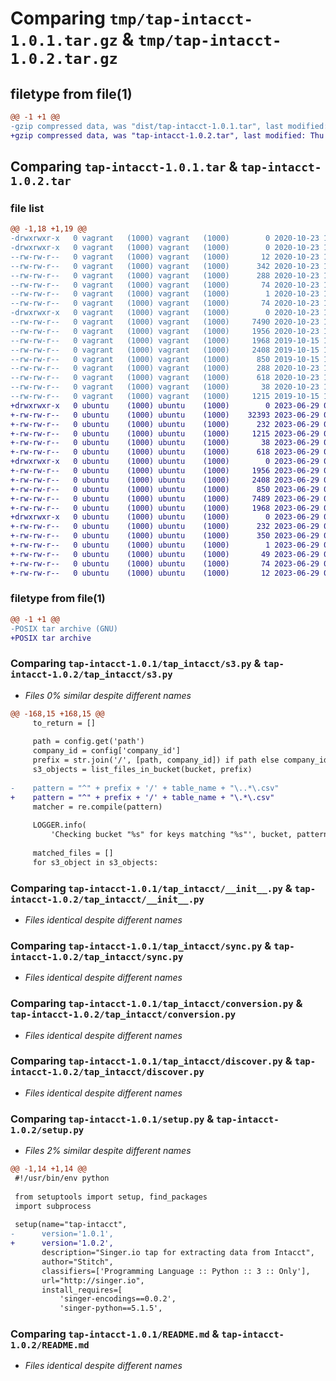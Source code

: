 # Comparing `tmp/tap-intacct-1.0.1.tar.gz` & `tmp/tap-intacct-1.0.2.tar.gz`

## filetype from file(1)

```diff
@@ -1 +1 @@
-gzip compressed data, was "dist/tap-intacct-1.0.1.tar", last modified: Fri Oct 23 15:13:25 2020, max compression
+gzip compressed data, was "tap-intacct-1.0.2.tar", last modified: Thu Jun 29 07:46:07 2023, max compression
```

## Comparing `tap-intacct-1.0.1.tar` & `tap-intacct-1.0.2.tar`

### file list

```diff
@@ -1,18 +1,19 @@
-drwxrwxr-x   0 vagrant   (1000) vagrant   (1000)        0 2020-10-23 15:13:25.000000 tap-intacct-1.0.1/
-drwxrwxr-x   0 vagrant   (1000) vagrant   (1000)        0 2020-10-23 15:13:25.000000 tap-intacct-1.0.1/tap_intacct.egg-info/
--rw-rw-r--   0 vagrant   (1000) vagrant   (1000)       12 2020-10-23 15:13:25.000000 tap-intacct-1.0.1/tap_intacct.egg-info/top_level.txt
--rw-rw-r--   0 vagrant   (1000) vagrant   (1000)      342 2020-10-23 15:13:25.000000 tap-intacct-1.0.1/tap_intacct.egg-info/SOURCES.txt
--rw-rw-r--   0 vagrant   (1000) vagrant   (1000)      288 2020-10-23 15:13:25.000000 tap-intacct-1.0.1/tap_intacct.egg-info/PKG-INFO
--rw-rw-r--   0 vagrant   (1000) vagrant   (1000)       74 2020-10-23 15:13:25.000000 tap-intacct-1.0.1/tap_intacct.egg-info/entry_points.txt
--rw-rw-r--   0 vagrant   (1000) vagrant   (1000)        1 2020-10-23 15:13:25.000000 tap-intacct-1.0.1/tap_intacct.egg-info/dependency_links.txt
--rw-rw-r--   0 vagrant   (1000) vagrant   (1000)       74 2020-10-23 15:13:25.000000 tap-intacct-1.0.1/tap_intacct.egg-info/requires.txt
-drwxrwxr-x   0 vagrant   (1000) vagrant   (1000)        0 2020-10-23 15:13:25.000000 tap-intacct-1.0.1/tap_intacct/
--rw-rw-r--   0 vagrant   (1000) vagrant   (1000)     7490 2020-10-23 15:04:49.000000 tap-intacct-1.0.1/tap_intacct/s3.py
--rw-rw-r--   0 vagrant   (1000) vagrant   (1000)     1956 2020-10-23 15:04:49.000000 tap-intacct-1.0.1/tap_intacct/__init__.py
--rw-rw-r--   0 vagrant   (1000) vagrant   (1000)     1968 2019-10-15 19:22:37.000000 tap-intacct-1.0.1/tap_intacct/sync.py
--rw-rw-r--   0 vagrant   (1000) vagrant   (1000)     2408 2019-10-15 19:22:37.000000 tap-intacct-1.0.1/tap_intacct/conversion.py
--rw-rw-r--   0 vagrant   (1000) vagrant   (1000)      850 2019-10-15 19:22:37.000000 tap-intacct-1.0.1/tap_intacct/discover.py
--rw-rw-r--   0 vagrant   (1000) vagrant   (1000)      288 2020-10-23 15:13:25.000000 tap-intacct-1.0.1/PKG-INFO
--rw-rw-r--   0 vagrant   (1000) vagrant   (1000)      618 2020-10-23 15:13:15.000000 tap-intacct-1.0.1/setup.py
--rw-rw-r--   0 vagrant   (1000) vagrant   (1000)       38 2020-10-23 15:13:25.000000 tap-intacct-1.0.1/setup.cfg
--rw-rw-r--   0 vagrant   (1000) vagrant   (1000)     1215 2019-10-15 19:22:37.000000 tap-intacct-1.0.1/README.md
+drwxrwxr-x   0 ubuntu    (1000) ubuntu    (1000)        0 2023-06-29 07:46:07.224390 tap-intacct-1.0.2/
+-rw-rw-r--   0 ubuntu    (1000) ubuntu    (1000)    32393 2023-06-29 06:29:12.000000 tap-intacct-1.0.2/LICENSE
+-rw-rw-r--   0 ubuntu    (1000) ubuntu    (1000)      232 2023-06-29 07:46:07.224390 tap-intacct-1.0.2/PKG-INFO
+-rw-rw-r--   0 ubuntu    (1000) ubuntu    (1000)     1215 2023-06-29 06:29:12.000000 tap-intacct-1.0.2/README.md
+-rw-rw-r--   0 ubuntu    (1000) ubuntu    (1000)       38 2023-06-29 07:46:07.224390 tap-intacct-1.0.2/setup.cfg
+-rw-rw-r--   0 ubuntu    (1000) ubuntu    (1000)      618 2023-06-29 06:29:12.000000 tap-intacct-1.0.2/setup.py
+drwxrwxr-x   0 ubuntu    (1000) ubuntu    (1000)        0 2023-06-29 07:46:07.224390 tap-intacct-1.0.2/tap_intacct/
+-rw-rw-r--   0 ubuntu    (1000) ubuntu    (1000)     1956 2023-06-29 06:29:12.000000 tap-intacct-1.0.2/tap_intacct/__init__.py
+-rw-rw-r--   0 ubuntu    (1000) ubuntu    (1000)     2408 2023-06-29 06:29:12.000000 tap-intacct-1.0.2/tap_intacct/conversion.py
+-rw-rw-r--   0 ubuntu    (1000) ubuntu    (1000)      850 2023-06-29 06:29:12.000000 tap-intacct-1.0.2/tap_intacct/discover.py
+-rw-rw-r--   0 ubuntu    (1000) ubuntu    (1000)     7489 2023-06-29 06:29:12.000000 tap-intacct-1.0.2/tap_intacct/s3.py
+-rw-rw-r--   0 ubuntu    (1000) ubuntu    (1000)     1968 2023-06-29 06:29:12.000000 tap-intacct-1.0.2/tap_intacct/sync.py
+drwxrwxr-x   0 ubuntu    (1000) ubuntu    (1000)        0 2023-06-29 07:46:07.224390 tap-intacct-1.0.2/tap_intacct.egg-info/
+-rw-rw-r--   0 ubuntu    (1000) ubuntu    (1000)      232 2023-06-29 07:46:07.000000 tap-intacct-1.0.2/tap_intacct.egg-info/PKG-INFO
+-rw-rw-r--   0 ubuntu    (1000) ubuntu    (1000)      350 2023-06-29 07:46:07.000000 tap-intacct-1.0.2/tap_intacct.egg-info/SOURCES.txt
+-rw-rw-r--   0 ubuntu    (1000) ubuntu    (1000)        1 2023-06-29 07:46:07.000000 tap-intacct-1.0.2/tap_intacct.egg-info/dependency_links.txt
+-rw-rw-r--   0 ubuntu    (1000) ubuntu    (1000)       49 2023-06-29 07:46:07.000000 tap-intacct-1.0.2/tap_intacct.egg-info/entry_points.txt
+-rw-rw-r--   0 ubuntu    (1000) ubuntu    (1000)       74 2023-06-29 07:46:07.000000 tap-intacct-1.0.2/tap_intacct.egg-info/requires.txt
+-rw-rw-r--   0 ubuntu    (1000) ubuntu    (1000)       12 2023-06-29 07:46:07.000000 tap-intacct-1.0.2/tap_intacct.egg-info/top_level.txt
```

### filetype from file(1)

```diff
@@ -1 +1 @@
-POSIX tar archive (GNU)
+POSIX tar archive
```

### Comparing `tap-intacct-1.0.1/tap_intacct/s3.py` & `tap-intacct-1.0.2/tap_intacct/s3.py`

 * *Files 0% similar despite different names*

```diff
@@ -168,15 +168,15 @@
     to_return = []
 
     path = config.get('path')
     company_id = config['company_id']
     prefix = str.join('/', [path, company_id]) if path else company_id
     s3_objects = list_files_in_bucket(bucket, prefix)
 
-    pattern = "^" + prefix + '/' + table_name + "\..*\.csv"
+    pattern = "^" + prefix + '/' + table_name + "\.*\.csv"
     matcher = re.compile(pattern)
 
     LOGGER.info(
         'Checking bucket "%s" for keys matching "%s"', bucket, pattern)
 
     matched_files = []
     for s3_object in s3_objects:
```

### Comparing `tap-intacct-1.0.1/tap_intacct/__init__.py` & `tap-intacct-1.0.2/tap_intacct/__init__.py`

 * *Files identical despite different names*

### Comparing `tap-intacct-1.0.1/tap_intacct/sync.py` & `tap-intacct-1.0.2/tap_intacct/sync.py`

 * *Files identical despite different names*

### Comparing `tap-intacct-1.0.1/tap_intacct/conversion.py` & `tap-intacct-1.0.2/tap_intacct/conversion.py`

 * *Files identical despite different names*

### Comparing `tap-intacct-1.0.1/tap_intacct/discover.py` & `tap-intacct-1.0.2/tap_intacct/discover.py`

 * *Files identical despite different names*

### Comparing `tap-intacct-1.0.1/setup.py` & `tap-intacct-1.0.2/setup.py`

 * *Files 2% similar despite different names*

```diff
@@ -1,14 +1,14 @@
 #!/usr/bin/env python
 
 from setuptools import setup, find_packages
 import subprocess
 
 setup(name="tap-intacct",
-      version='1.0.1',
+      version='1.0.2',
       description="Singer.io tap for extracting data from Intacct",
       author="Stitch",
       classifiers=['Programming Language :: Python :: 3 :: Only'],
       url="http://singer.io",
       install_requires=[
           'singer-encodings==0.0.2',
           'singer-python==5.1.5',
```

### Comparing `tap-intacct-1.0.1/README.md` & `tap-intacct-1.0.2/README.md`

 * *Files identical despite different names*

